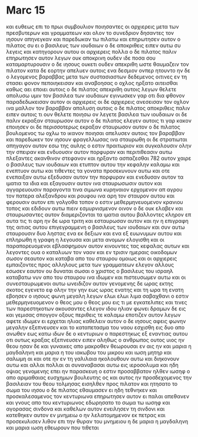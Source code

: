 # Marc 15
και ευθεως επι το πρωι συμβουλιον ποιησαντες οι αρχιερεις μετα των πρεσβυτερων και γραμματεων και ολον το συνεδριον δησαντες τον ιησουν απηνεγκαν και παρεδωκαν τω πιλατω
και επηρωτησεν αυτον ο πιλατος συ ει ο βασιλευς των ιουδαιων ο δε αποκριθεις ειπεν αυτω συ λεγεις
και κατηγορουν αυτου οι αρχιερεις πολλα
ο δε πιλατος παλιν επηρωτησεν αυτον λεγων ουκ αποκρινη ουδεν ιδε ποσα σου καταμαρτυρουσιν
ο δε ιησους ουκετι ουδεν απεκριθη ωστε θαυμαζειν τον πιλατον
κατα δε εορτην απελυεν αυτοις ενα δεσμιον ονπερ ητουντο
ην δε ο λεγομενος βαραββας μετα των συστασιαστων δεδεμενος οιτινες εν τη στασει φονον πεποιηκεισαν
και αναβοησας ο οχλος ηρξατο αιτεισθαι καθως αει εποιει αυτοις
ο δε πιλατος απεκριθη αυτοις λεγων θελετε απολυσω υμιν τον βασιλεα των ιουδαιων
εγινωσκεν γαρ οτι δια φθονον παραδεδωκεισαν αυτον οι αρχιερεις
οι δε αρχιερεις ανεσεισαν τον οχλον ινα μαλλον τον βαραββαν απολυση αυτοις
ο δε πιλατος αποκριθεις παλιν ειπεν αυτοις τι ουν θελετε ποιησω ον λεγετε βασιλεα των ιουδαιων
οι δε παλιν εκραξαν σταυρωσον αυτον
ο δε πιλατος ελεγεν αυτοις τι γαρ κακον εποιησεν οι δε περισσοτερως εκραξαν σταυρωσον αυτον
ο δε πιλατος βουλομενος τω οχλω το ικανον ποιησαι απελυσεν αυτοις τον βαραββαν και παρεδωκεν τον ιησουν φραγελλωσας ινα σταυρωθη
οι δε στρατιωται απηγαγον αυτον εσω της αυλης ο εστιν πραιτωριον και συγκαλουσιν ολην την σπειραν
και ενδυουσιν αυτον πορφυραν και περιτιθεασιν αυτω πλεξαντες ακανθινον στεφανον
και ηρξαντο ασπαζεσθαι 782 αυτον χαιρε ο βασιλευς των ιουδαιων
και ετυπτον αυτου την κεφαλην καλαμω και ενεπτυον αυτω και τιθεντες τα γονατα προσεκυνουν αυτω
και οτε ενεπαιξαν αυτω εξεδυσαν αυτον την πορφυραν και ενεδυσαν αυτον τα ιματια τα ιδια και εξαγουσιν αυτον ινα σταυρωσωσιν αυτον
και αγγαρευουσιν παραγοντα τινα σιμωνα κυρηναιον ερχομενον απ αγρου τον πατερα αλεξανδρου και ρουφου ινα αρη τον σταυρον αυτου
και φερουσιν αυτον επι γολγοθα τοπον ο εστιν μεθερμηνευομενον κρανιου τοπος 
και εδιδουν αυτω πιειν εσμυρνισμενον οινον ο δε ουκ ελαβεν
και σταυρωσαντες αυτον διαμεριζονται τα ιματια αυτου βαλλοντες κληρον επ αυτα τις τι αρη
ην δε ωρα τριτη και εσταυρωσαν αυτον
και ην η επιγραφη της αιτιας αυτου επιγεγραμμενη ο βασιλευς των ιουδαιων 
και συν αυτω σταυρουσιν δυο ληστας ενα εκ δεξιων και ενα εξ ευωνυμων αυτου 
και επληρωθη η γραφη η λεγουσα και μετα ανομων ελογισθη
και οι παραπορευομενοι εβλασφημουν αυτον κινουντες τας κεφαλας αυτων και λεγοντες ουα ο καταλυων τον ναον και εν τρισιν ημεραις οικοδομων
σωσον σεαυτον και καταβα απο του σταυρου
ομοιως και οι αρχιερεις εμπαιζοντες προς αλληλους μετα των γραμματεων ελεγον αλλους εσωσεν εαυτον ου δυναται σωσαι
ο χριστος ο βασιλευς του ισραηλ καταβατω νυν απο του σταυρου ινα ιδωμεν και πιστευσωμεν αυτω και οι συνεσταυρωμενοι αυτω ωνειδιζον αυτον
γενομενης δε ωρας εκτης σκοτος εγενετο εφ ολην την γην εως ωρας ενατης
και τη ωρα τη ενατη εβοησεν ο ιησους φωνη μεγαλη λεγων ελωι ελωι λιμα σαβαχθανι ο εστιν μεθερμηνευομενον ο θεος μου ο θεος μου εις τι με εγκατελιπες
και τινες των παρεστηκοτων ακουσαντες ελεγον ιδου ηλιαν φωνει
δραμων δε εις και γεμισας σπογγον οξους περιθεις τε καλαμω εποτιζεν αυτον λεγων αφετε ιδωμεν ει ερχεται ηλιας καθελειν αυτον
ο δε ιησους αφεις φωνην μεγαλην εξεπνευσεν
και το καταπετασμα του ναου εσχισθη εις δυο απο ανωθεν εως κατω
ιδων δε ο κεντυριων ο παρεστηκως εξ εναντιας αυτου οτι ουτως κραξας εξεπνευσεν ειπεν αληθως ο ανθρωπος ουτος υιος ην θεου
ησαν δε και γυναικες απο μακροθεν θεωρουσαι εν αις ην και μαρια η μαγδαληνη και μαρια η του ιακωβου του μικρου και ιωση μητηρ και σαλωμη
αι και οτε ην εν τη γαλιλαια ηκολουθουν αυτω και διηκονουν αυτω και αλλαι πολλαι αι συναναβασαι αυτω εις ιεροσολυμα
και ηδη οψιας γενομενης επει ην παρασκευη ο εστιν προσαββατον
ηλθεν ιωσηφ ο απο αριμαθαιας ευσχημων βουλευτης ος και αυτος ην προσδεχομενος την βασιλειαν του θεου τολμησας εισηλθεν προς πιλατον και ητησατο το σωμα του ιησου
ο δε πιλατος εθαυμασεν ει ηδη τεθνηκεν και προσκαλεσαμενος τον κεντυριωνα επηρωτησεν αυτον ει παλαι απεθανεν
και γνους απο του κεντυριωνος εδωρησατο το σωμα τω ιωσηφ
και αγορασας σινδονα και καθελων αυτον ενειλησεν τη σινδονι και κατεθηκεν αυτον εν μνημειω ο ην λελατομημενον εκ πετρας και προσεκυλισεν λιθον επι την θυραν του μνημειου
η δε μαρια η μαγδαληνη και μαρια ιωση εθεωρουν που τιθεται
